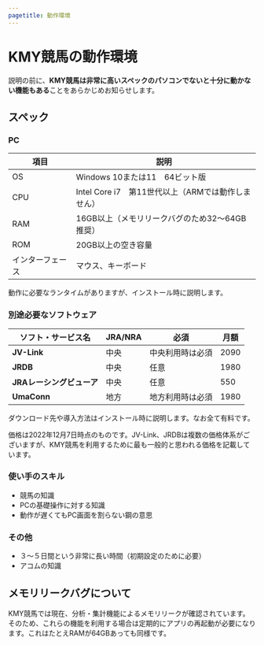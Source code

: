 ```yaml
---
pagetitle: 動作環境
---
```


# KMY競馬の動作環境
説明の前に、**KMY競馬は非常に高いスペックのパソコンでないと十分に動かない機能もある**ことをあらかじめお知らせします。  

## スペック
### PC
| 項目 | 説明 |
| - | -- |
| OS | Windows 10または11　64ビット版 |
| CPU | Intel Core i7　第11世代以上（ARMでは動作しません） |
| RAM | 16GB以上（メモリリークバグのため32～64GB推奨） |
| ROM | 20GB以上の空き容量 |
| インターフェース | マウス、キーボード |

動作に必要なランタイムがありますが、インストール時に説明します。

### 別途必要なソフトウェア
| ソフト・サービス名 | JRA/NRA | 必須 | 月額 |
| - | - | - | -- |
| **JV-Link** | 中央 | 中央利用時は必須 | 2090 |
| **JRDB** | 中央 | 任意 | 1980 |
| **JRAレーシングビューア** | 中央 | 任意 | 550 |
| **UmaConn** | 地方 | 地方利用時は必須 | 1980 |

ダウンロード先や導入方法はインストール時に説明します。なお全て有料です。

価格は2022年12月7日時点のものです。JV-Link、JRDBは複数の価格体系がございますが、KMY競馬を利用するために最も一般的と思われる価格を記載しています。

### 使い手のスキル
- 競馬の知識
- PCの基礎操作に対する知識
- 動作が遅くてもPC画面を割らない鋼の意思

### その他
- ３～５日間という非常に長い時間（初期設定のために必要）
- アコムの知識

## メモリリークバグについて
KMY競馬では現在、分析・集計機能によるメモリリークが確認されています。そのため、これらの機能を利用する場合は定期的にアプリの再起動が必要になります。これはたとえRAMが64GBあっても同様です。
